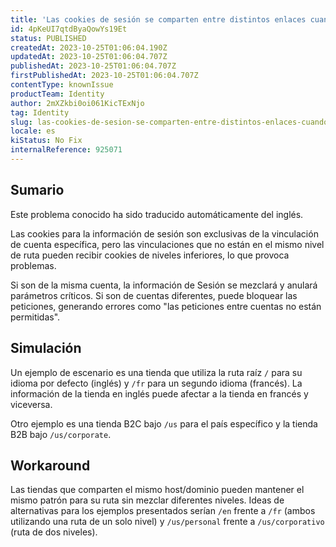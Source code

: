```yaml
---
title: 'Las cookies de sesión se comparten entre distintos enlaces cuando no se encuentran en el mismo nivel de ruta'
id: 4pKeUI7qtdByaQowYs19Et
status: PUBLISHED
createdAt: 2023-10-25T01:06:04.190Z
updatedAt: 2023-10-25T01:06:04.707Z
publishedAt: 2023-10-25T01:06:04.707Z
firstPublishedAt: 2023-10-25T01:06:04.707Z
contentType: knownIssue
productTeam: Identity
author: 2mXZkbi0oi061KicTExNjo
tag: Identity
slug: las-cookies-de-sesion-se-comparten-entre-distintos-enlaces-cuando-no-se-encuentran-en-el-mismo-nivel-de-ruta
locale: es
kiStatus: No Fix
internalReference: 925071
---
```


## Sumario

<div class="alert alert-info">
  <p>Este problema conocido ha sido traducido automáticamente del inglés.</p>
</div>


Las cookies para la información de sesión son exclusivas de la vinculación de cuenta específica, pero las vinculaciones que no están en el mismo nivel de ruta pueden recibir cookies de niveles inferiores, lo que provoca problemas.

Si son de la misma cuenta, la información de Sesión se mezclará y anulará parámetros críticos. Si son de cuentas diferentes, puede bloquear las peticiones, generando errores como "las peticiones entre cuentas no están permitidas".


##

## Simulación


Un ejemplo de escenario es una tienda que utiliza la ruta raíz `/` para su idioma por defecto (inglés) y `/fr` para un segundo idioma (francés). La información de la tienda en inglés puede afectar a la tienda en francés y viceversa.

Otro ejemplo es una tienda B2C bajo `/us` para el país específico y la tienda B2B bajo `/us/corporate`.



## Workaround


Las tiendas que comparten el mismo host/dominio pueden mantener el mismo patrón para su ruta sin mezclar diferentes niveles. Ideas de alternativas para los ejemplos presentados serían `/en` frente a `/fr` (ambos utilizando una ruta de un solo nivel) y `/us/personal` frente a `/us/corporativo` (ruta de dos niveles).




